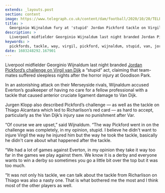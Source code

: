 ```yaml
--- 
extends: _layouts.post 
section: content 
image: https://www.telegraph.co.uk/content/dam/football/2020/10/20/TELEMMGLPICT000242281124_trans_NvBQzQNjv4BqGSmXFtvA_n5-EAmkNpoRU1TuwAKdRIV-8Hc1FgvCCF4.jpeg?impolicy=logo-overlay 
title: > 
  Georginio Wijnaldum fury at 'stupid' Jordan Pickford tackle on Virgil van Dijk 
description: > 
  Liverpool midfielder Georginio Wijnaldum last night branded Jordan Pickford’s challenge on Virgil van Dijk a “stupid” act, claiming that team-mates suffered sleepless nights after the horror injury at Goodison Park.In an astonishing attack on their Merseyside rivals, Wijnaldum accused Everton’s goalkeeper of having no care for a fellow professional with a tackle that caused anterior cruciate ligament damage to Van Dijk.“The way Pickford went in on the challenge was completely, in my opinion, stupid.I believe he didn't want to injure Virgil the way he injured him but the way he took the tackle, basically he didn't care about what happened after the tackle.“It was not only his tackle, we can talk about the tackle from Richarlison on Thiago was also a nasty one. 
keywords: > 
  pickfords, tackle, way, virgil, pickford, wijnaldum, stupid, van, jordan, thiago, challenge, opinion, georginio, dijk, fury 
date: 1603248292.167901 
--- 
```

<div><p>Liverpool midfielder Georginio&#160;Wijnaldum last night branded <a href="https://www.telegraph.co.uk/football/2020/10/19/merseyside-derby-one-forget-officials-jordan-pickford-should/">Jordan Pickford&#8217;s challenge on Virgil van Dijk</a> a &#8220;stupid&#8221; act,&#160;claiming&#160;that team-mates suffered sleepless nights after the horror injury at Goodison Park.</p>
<p>In an astonishing attack on their Merseyside rivals, Wijnaldum accused Everton&#8217;s goalkeeper of having no care for a fellow professional with a tackle that caused anterior cruciate ligament damage to Van Dijk.&#160;&#160;</p>
<p>Jurgen Klopp also described Pickford&#8217;s challenge &#8212; as well as the tackle on Thiago Alcantara which led to Richarlison&#8217;s red card &#8212; as hard to accept, particularly as the Van Dijk&#8217;s injury saw no punishment after Var.</p>
 
<p>&#8220;Of course we are upset,&#8221; said Wijnaldum. &#8220;The way Pickford went in on the challenge was completely, in my opinion, stupid. I believe he didn't want to injure Virgil the way he injured him but the way he took the tackle, basically he didn't care about what happened after the tackle.&#160;</p>
<p>&#8220;We had a lot of games against Everton, in my opinion they take it way too far in the games we play against them. We know it is a derby and everyone wants to win a derby so sometimes you go a little bit over the top but it was too much.&#160;</p>
<p>&#8220;It was not only his tackle, we can talk about the tackle from Richarlison on Thiago was also a nasty one. That is what bothered me the most and I think most of the other players as well.&#160;</p>
</div>
